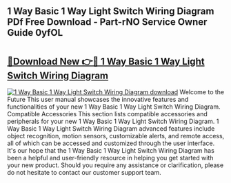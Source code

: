 ## 1 Way Basic 1 Way Light Switch Wiring Diagram PDf Free Download - Part-rNO Service Owner Guide 0yfOL

# <h2><a href="http://dfmyntn.blite.top/?on=1+Way+Basic+1+Way+Light+Switch+Wiring+Diagram">🔗Download New 👉🔴 1 Way Basic 1 Way Light Switch Wiring Diagram</a></h2>

[![1 Way Basic 1 Way Light Switch Wiring Diagram download](https://i.imgur.com/lujVjoI.png)](http://dfmyntn.blite.top/?on=1+Way+Basic+1+Way+Light+Switch+Wiring+Diagram)
Welcome to the Future This user manual showcases the innovative features and functionalities of your new 1 Way Basic 1 Way Light Switch Wiring Diagram. Compatible Accessories This section lists compatible accessories and peripherals for your new 1 Way Basic 1 Way Light Switch Wiring Diagram. 1 Way Basic 1 Way Light Switch Wiring Diagram advanced features include object recognition, motion sensors, customizable alerts, and remote access, all of which can be accessed and customized through the user interface. It's our hope that the 1 Way Basic 1 Way Light Switch Wiring Diagram has been a helpful and user-friendly resource in helping you get started with your new product. Should you require any assistance or clarification, please do not hesitate to contact our customer support team.
